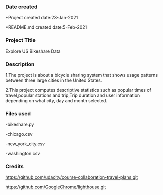 ### Date created
*Project created date:23-Jan-2021  

*README.md created date:5-Feb-2021

### Project Title
Explore US Bikeshare Data

### Description
1.The project is about a bicycle sharing system that shows usage patterns between three large cities in the United States.  

2.This project computes descriptive statistics such as popular times of travel,popular stations and trip,Trip duration and user information depending on what city, day and month selected.

### Files used
-bikeshare.py  

-chicago.csv   

-new_york_city.csv  
 
-washington.csv

### Credits
https://github.com/udacity/course-collaboration-travel-plans.git  

https://github.com/GoogleChrome/lighthouse.git
